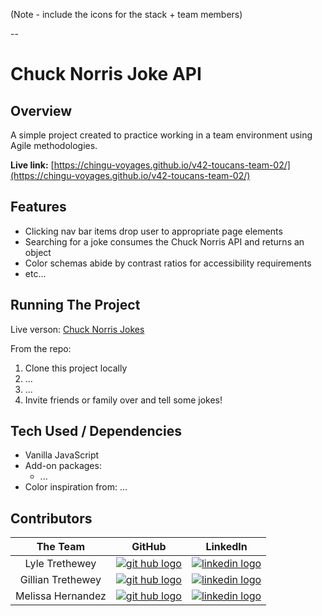 

(Note - include the icons for the stack + team members)

--

# Chuck Norris Joke API

## Overview
A simple project created to practice working in a team environment using Agile methodologies.

**Live link:** [https://chingu-voyages.github.io/v42-toucans-team-02/](https://chingu-voyages.github.io/v42-toucans-team-02/)


## Features
* Clicking nav bar items drop user to appropriate page elements
* Searching for a joke consumes the Chuck Norris API and returns an object
* Color schemas abide by contrast ratios for accessibility requirements
* etc...


## Running The Project
Live verson:
[Chuck Norris Jokes](https://chingu-voyages.github.io/v42-toucans-team-02/)

From the repo:

  1. Clone this project locally
  2. ...
  3. ...
  4. Invite friends or family over and tell some jokes!


## Tech Used / Dependencies
* Vanilla JavaScript
* Add-on packages:  
    * ...
* Color inspiration from: ...


## Contributors
The Team |  GitHub  | LinkedIn
:---:  |  :---:  |  :---:
Lyle Trethewey  |  [![git hub logo](https://github.com/chingu-voyages/v42-toucans-team-02/images/github.png "Lyle's github")](https://github.com/LyleT)  |   [![linkedin logo](https://github.com/chingu-voyages/v42-toucans-team-02/images/linkedin.png "Lyle's LinkedIn")](https://www.linkedin.com/in/lyle-trethewey/)
Gillian Trethewey  |  [![git hub logo](https://github.com/chingu-voyages/v42-toucans-team-02/images/github.png "Gillian's github")](https://github.com/GillianTrethewey)  |   [![linkedin logo](https://github.com/chingu-voyages/v42-toucans-team-02/images/linkedin.png "Gillian's LinkedIn")](https://www.linkedin.com/in/gillian-trethewey/)
Melissa Hernandez  |  [![git hub logo](https://github.com/chingu-voyages/v42-toucans-team-02/images/github.png "Melissa's github")](https://github.com/mmhernandez)  |   [![linkedin logo](https://github.com/chingu-voyages/v42-toucans-team-02/images/linkedin.png "Melissa's LinkedIn")](https://www.linkedin.com/in/melissa-dangelo-hernandez/)
